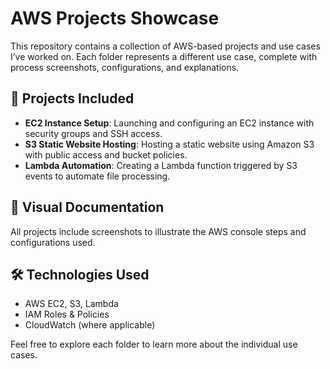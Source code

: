 # AWS Projects Showcase

This repository contains a collection of AWS-based projects and use cases I’ve worked on. Each folder represents a different use case, complete with process screenshots, configurations, and explanations.

## 📁 Projects Included

- **EC2 Instance Setup**: Launching and configuring an EC2 instance with security groups and SSH access.
- **S3 Static Website Hosting**: Hosting a static website using Amazon S3 with public access and bucket policies.
- **Lambda Automation**: Creating a Lambda function triggered by S3 events to automate file processing.

## 📸 Visual Documentation

All projects include screenshots to illustrate the AWS console steps and configurations used.

## 🛠️ Technologies Used

- AWS EC2, S3, Lambda
- IAM Roles & Policies
- CloudWatch (where applicable)

Feel free to explore each folder to learn more about the individual use cases.
